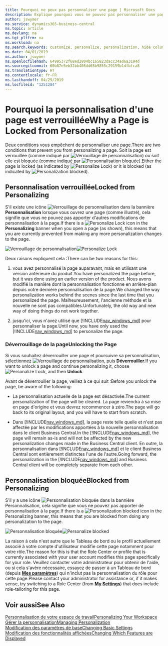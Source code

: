 ```yaml
---
title: Pourquoi ne peux pas personnaliser une page | Microsoft Docs
description: Explique pourquoi vous ne pouvez pas personnaliser une page et ce que vous pouvez faire pour la déverrouiller et pouvoir ainsi la personnaliser.
author: jswymer
ms.service: dynamics365-business-central
ms.topic: article
ms.devlang: na
ms.tgt_pltfrm: na
ms.workload: na
ms.search.keywords: customize, personalize, personalization, hide columns, remove fields, move fields
ms.date: 04/01/2019
ms.author: jswymer
ms.openlocfilehash: 64995372f68ed2804bc165823dacc34ad6a3194d
ms.sourcegitcommit: 60b87e5eb32bb408dd65b9855c29159b1dfbfca8
ms.translationtype: HT
ms.contentlocale: fr-FR
ms.lasthandoff: 04/29/2019
ms.locfileid: "1251284"
---
```

# <a name="why-a-page-is-locked-from-personalization"></a><span data-ttu-id="12c1a-103">Pourquoi la personnalisation d'une page est verrouillée</span><span class="sxs-lookup"><span data-stu-id="12c1a-103">Why a Page is Locked from Personalization</span></span>

<span data-ttu-id="12c1a-104">Deux conditions vous empêchent de personnaliser une page.</span><span class="sxs-lookup"><span data-stu-id="12c1a-104">There are two conditions that prevent you from personalizing a page.</span></span> <span data-ttu-id="12c1a-105">Soit la page est verrouillée (comme indiqué par ![Verrouillage de personnalisation](media/personalization-lock-icon.png "Verrouillage de personnalisation")) ou soit elle est bloquée (comme indiqué par ![Personnalisation bloquée](media/personalization-blocked-icon.png "Personnalisation bloquée")).</span><span class="sxs-lookup"><span data-stu-id="12c1a-105">Either the page is locked (as indicated by ![Personalize Lock](media/personalization-lock-icon.png "Personalize lock")) or it is blocked (as indicated by ![Personalization blocked](media/personalization-blocked-icon.png "Personalization blocked")).</span></span>

## <a name="locked-from-personalizing"></a><span data-ttu-id="12c1a-106">Personnalisation verrouillée</span><span class="sxs-lookup"><span data-stu-id="12c1a-106">Locked from Personalizing</span></span>

<span data-ttu-id="12c1a-107">S'il existe une icône ![Verrouillage de personnalisation](media/personalization-lock-icon.png "Verrouillage de personnalisation") dans la bannière **Personnalisation** lorsque vous ouvrez une page (comme illustré), cela signifie que vous ne pouvez pas apporter d'autres modifications de personnalisation à la page.</span><span class="sxs-lookup"><span data-stu-id="12c1a-107">If there is a ![Personalize Lock](media/personalization-lock-icon.png "Personalize lock") icon in the **Personalizing** banner when you open a page (as shown), this means that you are currently prevented from making any more personalization changes to the page.</span></span>

<span data-ttu-id="12c1a-108">![Verrouillage de personnalisation](media/personalization-locked.png "Verrouillage de personnalisation")</span><span class="sxs-lookup"><span data-stu-id="12c1a-108">![Personalize Lock](media/personalization-locked.png "Personalize lock")</span></span>


<!-- This is because we changed the way personalization works behind the scenes since the last time that you personalized the page. Unfortunately, the old way and new of doing things do not work together.

The page currently includes the last personalization changes that you made. If you want to continue personalizing the page, then you can choose the lock icon and then **Unlock**. Just be aware that if you choose to unlock the page, the current personalization of the page will be cleared, and you will have to start from scratch.
-->

<span data-ttu-id="12c1a-109">Deux raisons expliquent cela :</span><span class="sxs-lookup"><span data-stu-id="12c1a-109">There can be two reasons for this:</span></span>

1. <span data-ttu-id="12c1a-110">vous avez personnalisé la page auparavant, mais en utilisant une version antérieure du produit.</span><span class="sxs-lookup"><span data-stu-id="12c1a-110">You have personalized the page before, but it was done using an earlier version of the product.</span></span> <span data-ttu-id="12c1a-111">Nous avons modifié la manière dont la personnalisation fonctionne en arrière-plan depuis votre dernière personnalisation de la page.</span><span class="sxs-lookup"><span data-stu-id="12c1a-111">We changed the way personalization works behind the scenes since the last time that you personalized the page.</span></span> <span data-ttu-id="12c1a-112">Malheureusement, l'ancienne méthode et la nouvelle ne sont pas compatibles.</span><span class="sxs-lookup"><span data-stu-id="12c1a-112">Unfortunately, the old way and new way of doing things do not work together.</span></span>

2. <span data-ttu-id="12c1a-113">jusqu'ici, vous n'avez utilisé que [!INCLUDE[nav_windows_md](includes/nav_windows_md.md)] pour personnaliser la page.</span><span class="sxs-lookup"><span data-stu-id="12c1a-113">Until now, you have only used the [!INCLUDE[nav_windows_md](includes/nav_windows_md.md)] to personalize the page.</span></span>

### <a name="unlocking-the-page"></a><span data-ttu-id="12c1a-114">Déverrouillage de la page</span><span class="sxs-lookup"><span data-stu-id="12c1a-114">Unlocking the Page</span></span>

<span data-ttu-id="12c1a-115">Si vous souhaitez déverrouiller une page et poursuivre sa personnalisation, sélectionnez ![Verrouillage de personnalisation](media/personalization-lock-icon.png "Verrouillage de personnalisation"), puis **Déverrouiller**.</span><span class="sxs-lookup"><span data-stu-id="12c1a-115">If you want to unlock a page and continue personalizing it, choose ![Personalize Lock](media/personalization-lock-icon.png "Personalize lock"), and then **Unlock**.</span></span>  

<span data-ttu-id="12c1a-116">Avant de déverrouiller la page, veillez à ce qui suit :</span><span class="sxs-lookup"><span data-stu-id="12c1a-116">Before you unlock the page, be aware of the following:</span></span>

- <span data-ttu-id="12c1a-117">La personnalisation actuelle de la page est désactivée.</span><span class="sxs-lookup"><span data-stu-id="12c1a-117">The current personalization of the page will be cleared.</span></span> <span data-ttu-id="12c1a-118">La page reviendra à sa mise en page d'origine et vous devrez recommencer à zéro.</span><span class="sxs-lookup"><span data-stu-id="12c1a-118">The page will go back to its original layout, and you will have to start from scratch.</span></span>

- <span data-ttu-id="12c1a-119">Dans [!INCLUDE[nav_windows_md](includes/nav_windows_md.md)], la page reste telle quelle et n'est pas affectée par les modifications apportées à la nouvelle personnalisation dans le client Business Central.</span><span class="sxs-lookup"><span data-stu-id="12c1a-119">In the [!INCLUDE[nav_windows_md](includes/nav_windows_md.md)], the page will remain as-is and will not be affected by the new personalization changes made in the Business Central client.</span></span> <span data-ttu-id="12c1a-120">En outre, la personnalisation dans [!INCLUDE[nav_windows_md](includes/nav_windows_md.md)] et le client Business Central sont entièrement distinctes l'une de l'autre.</span><span class="sxs-lookup"><span data-stu-id="12c1a-120">Going forward, the personalization in the [!INCLUDE[nav_windows_md](includes/nav_windows_md.md)] and Business Central client will be completely separate from each other.</span></span>

## <a name="blocked-from-personalizing"></a><span data-ttu-id="12c1a-121">Personnalisation bloquée</span><span class="sxs-lookup"><span data-stu-id="12c1a-121">Blocked from Personalizing</span></span>

<span data-ttu-id="12c1a-122">S'il y a une icône ![Personnalisation bloquée](media/personalization-blocked-icon.png "Personnalisation bloquée") dans la bannière Personnalisation, cela signifie que vous ne pouvez pas apporter de personnalisation à la page.</span><span class="sxs-lookup"><span data-stu-id="12c1a-122">If there is a ![Personalization blocked](media/personalization-blocked-icon.png "Personalization blocked") icon in the Personalizing banner, this means that you are blocked from doing any personalization to the page.</span></span>

<span data-ttu-id="12c1a-123">![Personnalisation bloquée](media/personalization-blocked.png "Verrouillage de personnalisation")</span><span class="sxs-lookup"><span data-stu-id="12c1a-123">![Personalize blocked](media/personalization-blocked.png "Personalize lock")</span></span>

<span data-ttu-id="12c1a-124">La raison à cela n'est autre que le Tableau de bord ou le profil actuellement associé à votre compte d'utilisateur modifie cette page notamment pour votre rôle.</span><span class="sxs-lookup"><span data-stu-id="12c1a-124">The reason for this is that the Role Center or profile that is currently associated with your user account modifies this page specifically for your role.</span></span> <span data-ttu-id="12c1a-125">Veuillez contacter votre administrateur pour obtenir de l'aide, ou si cela s'avère nécessaire, essayez de passer à un Tableau de bord (depuis [**Mes paramètres**](https://businesscentral.dynamics.com?page=9176 "Accéder directement à votre page Paramètres d'utilisateur dans Business Central")) qui n'inclut pas la personnalisation du rôle pour cette page.</span><span class="sxs-lookup"><span data-stu-id="12c1a-125">Please contact your administrator for assistance or, if it makes sense, try switching to a Role Center (from  [**My Settings**](https://businesscentral.dynamics.com?page=9176 "Go directly to your user settings page in Business Central")) that does include role-tailoring for this page.</span></span>

## <a name="see-also"></a><span data-ttu-id="12c1a-126">Voir aussi</span><span class="sxs-lookup"><span data-stu-id="12c1a-126">See Also</span></span>
[<span data-ttu-id="12c1a-127">Personnalisation de votre espace de travail</span><span class="sxs-lookup"><span data-stu-id="12c1a-127">Personalizing Your Workspace</span></span>](ui-personalization-manage.md)  
[<span data-ttu-id="12c1a-128">Gérer la personnalisation</span><span class="sxs-lookup"><span data-stu-id="12c1a-128">Managing Personalization</span></span>](ui-personalization-manage.md)  
[<span data-ttu-id="12c1a-129">Modification des paramètres de base</span><span class="sxs-lookup"><span data-stu-id="12c1a-129">Changing Basic Settings</span></span>](ui-change-basic-settings.md)  
[<span data-ttu-id="12c1a-130">Modification des fonctionnalités affichées</span><span class="sxs-lookup"><span data-stu-id="12c1a-130">Changing Which Features are Displayed</span></span>](ui-experiences.md)  
